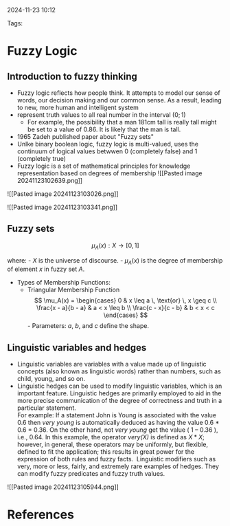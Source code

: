 2024-11-23 10:12


Tags:

# Fuzzy Logic
## Introduction to fuzzy thinking

- Fuzzy logic reflects how people think. It attempts to model our sense of words, our decision making and our common sense. As a result, leading to new, more human and intelligent system
- represent truth values to all real number in the interval $(0;1)$
	- For example, the possibility that a man 181cm tall is really tall might be set to a value of 0.86. It is likely that the man is tall.
- 1965 Zadeh published paper about "Fuzzy sets"
- Unlke binary boolean logic, fuzzy logic is multi-valued, uses the continuum of logical values betwwen 0 (completely false) and 1 (completely true)
- Fuzzy logic is a set of mathematical principles for knowledge representation based on degrees of membership
![[Pasted image 20241123102639.png]]

![[Pasted image 20241123103026.png]]

![[Pasted image 20241123103341.png]]

## Fuzzy sets 
$$ \mu_A(x): X \to [0, 1] $$

where: - $X$ is the universe of discourse. - $\mu_A(x)$ is the degree of membership of element $x$ in fuzzy set $A$. 
-  Types of Membership Functions:
	-  Triangular Membership Function $$ \mu_A(x) = \begin{cases} 0 & x \leq a \, \text{or} \, x \geq c \\ \frac{x - a}{b - a} & a < x \leq b \\ \frac{c - x}{c - b} & b < x < c \end{cases} $$ - Parameters: $a$, $b$, and $c$ define the shape.
## Linguistic variables and hedges
- Linguistic variables are variables with a value made up of linguistic concepts (also known as linguistic words) rather than numbers, such as child, young, and so on.
- Linguistic hedges can be used to modify linguistic variables, which is an important feature. Linguistic hedges are primarily employed to aid in the more precise communication of the degree of correctness and truth in a particular statement.    
For example: If a statement John is Young is associated with the value 0.6 then _very young_ is automatically deduced as having the value 0.6 * 0.6 = 0.36. On the other hand, not _very young_ get the value ( 1 – 0.36 ), i.e., 0.64. In this example, the operator _very(X)_ is defined as $X * X$; however, in general, these operators may be uniformly, but flexible, defined to fit the application; this results in great power for the expression of both rules and fuzzy facts.  Linguistic modifiers such as very, more or less, fairly, and extremely rare examples of hedges. They can modify fuzzy predicates and fuzzy truth values.

![[Pasted image 20241123105944.png]]
# References
